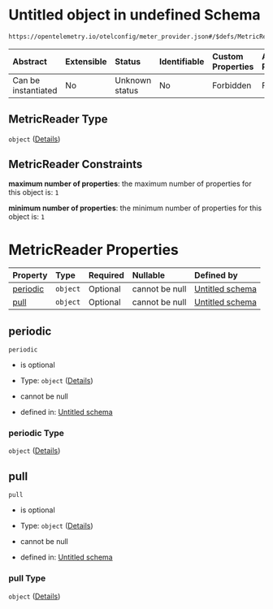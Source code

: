# Untitled object in undefined Schema

```txt
https://opentelemetry.io/otelconfig/meter_provider.json#/$defs/MetricReader
```



| Abstract            | Extensible | Status         | Identifiable | Custom Properties | Additional Properties | Access Restrictions | Defined In                                                                     |
| :------------------ | :--------- | :------------- | :----------- | :---------------- | :-------------------- | :------------------ | :----------------------------------------------------------------------------- |
| Can be instantiated | No         | Unknown status | No           | Forbidden         | Forbidden             | none                | [meter\_provider.json\*](../schema/meter_provider.json "open original schema") |

## MetricReader Type

`object` ([Details](meter_provider-defs-metricreader.md))

## MetricReader Constraints

**maximum number of properties**: the maximum number of properties for this object is: `1`

**minimum number of properties**: the minimum number of properties for this object is: `1`

# MetricReader Properties

| Property              | Type     | Required | Nullable       | Defined by                                                                                                                                                       |
| :-------------------- | :------- | :------- | :------------- | :--------------------------------------------------------------------------------------------------------------------------------------------------------------- |
| [periodic](#periodic) | `object` | Optional | cannot be null | [Untitled schema](meter_provider-defs-periodicmetricreader.md "https://opentelemetry.io/otelconfig/meter_provider.json#/$defs/MetricReader/properties/periodic") |
| [pull](#pull)         | `object` | Optional | cannot be null | [Untitled schema](meter_provider-defs-pullmetricreader.md "https://opentelemetry.io/otelconfig/meter_provider.json#/$defs/MetricReader/properties/pull")         |

## periodic



`periodic`

* is optional

* Type: `object` ([Details](meter_provider-defs-periodicmetricreader.md))

* cannot be null

* defined in: [Untitled schema](meter_provider-defs-periodicmetricreader.md "https://opentelemetry.io/otelconfig/meter_provider.json#/$defs/MetricReader/properties/periodic")

### periodic Type

`object` ([Details](meter_provider-defs-periodicmetricreader.md))

## pull



`pull`

* is optional

* Type: `object` ([Details](meter_provider-defs-pullmetricreader.md))

* cannot be null

* defined in: [Untitled schema](meter_provider-defs-pullmetricreader.md "https://opentelemetry.io/otelconfig/meter_provider.json#/$defs/MetricReader/properties/pull")

### pull Type

`object` ([Details](meter_provider-defs-pullmetricreader.md))
